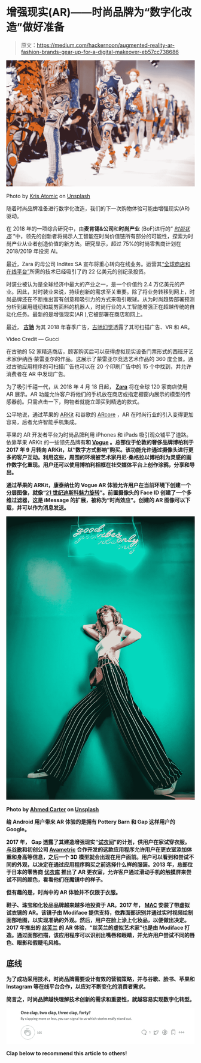 # 增强现实(AR)——时尚品牌为“数字化改造”做好准备

> 原文：<https://medium.com/hackernoon/augmented-reality-ar-fashion-brands-gear-up-for-a-digital-makeover-eb57cc738686>

![](img/eb0aff6edb6d5ad48d5d51d421dac856.png)

Photo by [Kris Atomic](https://unsplash.com/photos/VqGtCkWIflQ?utm_source=unsplash&utm_medium=referral&utm_content=creditCopyText) on [Unsplash](https://unsplash.com/search/photos/fashion?utm_source=unsplash&utm_medium=referral&utm_content=creditCopyText)

随着时尚品牌准备进行数字化改造，我们的下一次购物体验可能由增强现实(AR)驱动。

在 2018 年的一项综合研究中，由**麦肯锡&公司**和**时尚产业** (BoF)进行的“ [*时尚状态*](https://cdn.businessoffashion.com/reports/The_State_of_Fashion_2018_v2.pdf) ”中，领先的创新者将揭示人工智能在时尚价值链所有部分的可能性，探索为时尚产业从业者创造价值的新方法。研究显示，超过 75%的时尚零售商计划在 2018/2019 年投资 AI。

最近，Zara 的母公司 Inditex SA 宣布将重心转向在线业务。运营其[“全球商店和在线平台”](https://elpais.com/elpais/2016/11/24/inenglish/1480003644_777589.html)所需的技术已经吸引了约 22 亿美元的创纪录投资。

时装业被认为是全球经济中最大的产业之一，是一个价值约 2.4 万亿美元的产业。因此，对时装业来说，持续创新的需求至关重要。除了将业务转移到网上，时尚品牌还在不断推出富有创意和吸引力的方式来吸引眼球。从为时尚趋势部署预测分析到雇用缝纫和裁剪面料的机器人，时尚行业的人工智能增强正在超越传统的自动化任务。最新的是增强现实(AR ),它被部署在商店和网上。

最近， [**古驰**](https://thecurrentdaily.com/2018/03/01/gucci-spring2018-vr-ar-campaign/) 为其 2018 年春季广告，[古驰幻觉](https://www.facebook.com/GUCCI/videos/10155925288641013/)透露了其可扫描广告、VR 和 AR。

Video Credit — Gucci

在古驰的 52 家精选商店，顾客购买后可以获得虚拟现实设备门票形式的西班牙艺术家伊纳西·蒙雷亚尔的作品。这展示了蒙雷亚尔竞选艺术作品的 360 度全景。通过古驰应用程序的可扫描广告也可以在 20 个印刷广告中的 15 个中找到，并允许消费者在 AR 中发现广告。

为了吸引千禧一代，从 2018 年 4 月 18 日起， [**Zara**](https://www.reuters.com/article/us-inditex-zara-technology/zara-to-lure-millennials-with-augmented-reality-displays-idUSKCN1GP2TC) 将在全球 120 家商店使用 AR 展示。AR 功能允许客户将他们的手机放在商店或指定橱窗内展示的模型的传感器前。只需点击一下，购物者就能立即买到精选的款式。

公平地说，通过苹果的 [ARKit](https://developer.apple.com/arkit/) 和谷歌的 [ARcore](https://developers.googleblog.com/2018/02/announcing-arcore-10-and-new-updates-to.html) ，AR 在时尚行业的引入变得更加容易，后者允许智能手机集成。

苹果的 AR 开发者平台为时尚品牌利用 iPhones 和 iPads 吸引观众铺平了道路。依靠苹果 ARKit 的一些领先品牌有[](https://www.bloomberg.com/news/articles/2017-09-27/burberry-turns-to-apple-for-augmented-reality-fashion-app)**和 [**Vogue**](https://www.mobilemarketer.com/news/vogue-partners-with-apple-on-ar-powered-ugc/510700/) 。总部位于伦敦的奢侈品牌博柏利于 2017 年 9 月转向 ARKit，以“数字方式影响”购买。该功能允许通过摄像头进行更多的客户互动。利用这些，周围的环境被艺术家丹尼·桑格拉以博柏利为灵感的画作数字化重现。用户还可以使用博柏利相框在社交媒体平台上创作涂鸦，分享和导出。**

**通过苹果的 ARKit，康泰纳仕的 **Vogue** AR 体验允许用户在当前环境下创建一个分层图像，就像“[21 世纪迪斯科魅力旋转](https://www.vogue.com/article/vogue-apple-augmented-reality-experience)”。前置摄像头的 Face ID 创建了一个多维过滤器，这是 iMessage 的扩展，被称为“时尚效应”。创建的 AR 图像可以下载，并可以作为消息发送。**

**![](img/8d1b05a7d6053fd202c68df567f92aa3.png)**

**Photo by [Ahmed Carter](https://unsplash.com/photos/tiWcNvpQF4E?utm_source=unsplash&utm_medium=referral&utm_content=creditCopyText) on [Unsplash](https://unsplash.com/search/photos/fashion?utm_source=unsplash&utm_medium=referral&utm_content=creditCopyText)**

**给 Android 用户带来 AR 体验的是拥有 Pottery Barn 和 Gap 这样用户的 Google。**

**2017 年， **Gap** 透露了其建造增强现实“[试衣间](https://adressed.gapinc.com/blog/gap-ces-announcement-2017-dressingroom-app)”的计划，供用户在家试穿衣服。[与谷歌](https://blog.google/products/google-vr/welcoming-more-devices-daydream-ready-family/)和初创公司 [Avametric](https://www.avametric.com/) 合作开发的这款应用程序允许用户在更衣室添加体重和身高等信息，之后一个 3D 模型就会出现在用户面前。用户可以看到和尝试不同的外观，以决定在通过应用程序购买之前选择什么样的服装。2013 年，总部位于日本的零售商 [**优衣库**](https://www.youtube.com/watch?v=oUD57MpHAE8) 推出了 AR 更衣室，允许客户通过滑动手机的触摸屏来尝试不同的颜色，看看他们在魔镜中的样子。**

****但有趣的是，时尚中的 AR 体验并不仅限于衣服。****

**鞋子、珠宝和化妆品品牌越来越多地投资于 AR。2017 年， [**MAC**](https://www.cnet.com/products/modiface-mirror/preview/) 安装了带虚拟试衣镜的 AR。该镜子由 Modiface 提供支持，依靠面部识别并通过实时视频绘制面部地图，以实现准确的外观。然后，用户在脸上涂上化妆品，以便做出决定。2017 年推出的 [**丝芙兰**](https://www.theverge.com/2017/3/16/14946086/sephora-virtual-assistant-ios-app-update-ar-makeup) 的 AR 体验，“丝芙兰的虚拟艺术家”也是由 Modiface 打造。通过面部扫描，该应用程序可以识别出嘴唇和眼睛，并允许用户尝试不同的唇色、眼影和假睫毛风格。**

## ****底线****

**为了成功采用技术，时尚品牌需要设计有效的营销策略，并与谷歌、脸书、苹果和 Instagram 等在线平台合作，以应对不断变化的消费者需求。**

**简言之，时尚品牌越快理解技术创新的需求和重要性，就越容易实现数字化转型。**

**![](img/b3fce2253fea7d342db8339fa930776e.png)**

**Clap below to recommend this article to others!**